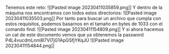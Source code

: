 Tenemos este reto:
![[Pasted image 20230411035859.png]]
Y dentro de la máquina nos encontramos con todos estos directorios:
![[Pasted image 20230411035503.png]]
Por tanto para buscar un archivo que cumpla con estos requisitos, podemos basarnos en el tamaño en bytes de 1033 con el comando find:
![[Pasted image 20230411154809.png]]
Y si ahora hacemos un cat de este documento vemos que ya obtenemos la password P4L4vucdmLnm8I7Vl7jG1ApGSfjYKqJU
![[Pasted image 20230411154844.png]]